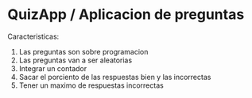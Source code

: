 # QuizApp / Aplicacion de preguntas


Caracteristicas:
1. Las preguntas son sobre programacion
2. Las preguntas van a ser aleatorias
3. Integrar un contador
4. Sacar el porciento de las respuestas bien y las incorrectas
5. Tener un maximo de respuestas incorrectas
